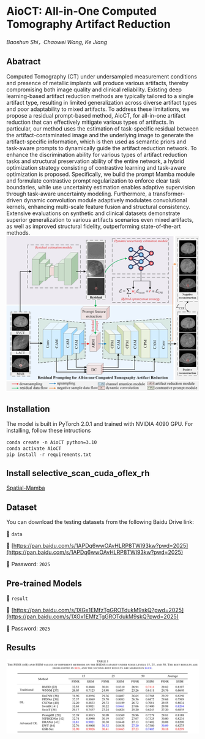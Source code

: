 # AioCT: All-in-One Computed Tomography Artifact Reduction
*Baoshun Shi，Chaowei Wang, Ke Jiang*
## Abatract
Computed Tomography (CT) under undersampled measurement conditions and presence of metallic implants will produce various artifacts, thereby compromising both image quality and clinical reliability. Existing deep learning-based artifact reduction methods are typically tailored to a single artifact type, resulting in limited generalization across diverse artifact types and poor adaptability to mixed artifacts. To address these limitations, we propose a residual prompt-based method, AioCT, for all-in-one artifact reduction that can effectively mitigate various types of artifacts. In particular, our method uses the estimation of task-specific residual between the artifact-contaminated image and the underlying image to generate the artifact-specific information, which is then used as semantic priors and task-aware prompts to dynamically guide the artifact reduction network. To enhance the discrimination ability for various types of artifact reduction tasks and structural preservation ability of the entire network, a hybrid optimization strategy consisting of contrastive learning and task-aware optimization is proposed. Specifically, we build the prompt Mamba module and formulate contrastive prompt regularization to enforce clear task boundaries, while use uncertainty estimation enables adaptive supervision through task-aware uncertainty modeling. Furthermore, a transformer-driven dynamic convolution module adaptively modulates convolutional kernels, enhancing multi-scale feature fusion and structural consistency. Extensive evaluations on synthetic and clinical datasets demonstrate superior generalization to various artifacts scenarios even mixed artifacts, as well as improved structural fidelity, outperforming state-of-the-art methods.
![image name](https://github.com/shibaoshun/AioCT/blob/main/fig/AioCT.jpg)

## Installation
The model is built in PyTorch 2.0.1 and  trained with NVIDIA 4090 GPU.
For installing, follow these intructions
```
conda create -n AioCT python=3.10
conda activate AioCT
pip install -r requirements.txt
```
## Install selective_scan_cuda_oflex_rh
[Spatial-Mamba](https://github.com/EdwardChasel/Spatial-Mamba)

## Dataset
You can download the testing datasets from the following Baidu Drive link:

📁 `data`

🔗 [https://pan.baidu.com/s/1APDq6wwOAvHLRP8TWI93kw?pwd=2025](https://pan.baidu.com/s/1APDq6wwOAvHLRP8TWI93kw?pwd=2025)

🔑 Password: `2025`

## Pre-trained Models  

📁 `result`

🔗 [https://pan.baidu.com/s/1XGx1EMfzTgGROTdukM9skQ?pwd=2025](https://pan.baidu.com/s/1XGx1EMfzTgGROTdukM9skQ?pwd=2025)

🔑 Password: `2025`

## Results

![image-20250512164910204](https://github.com/shibaoshun/DeepGSR/blob/main/figs/fig2.jpg)
